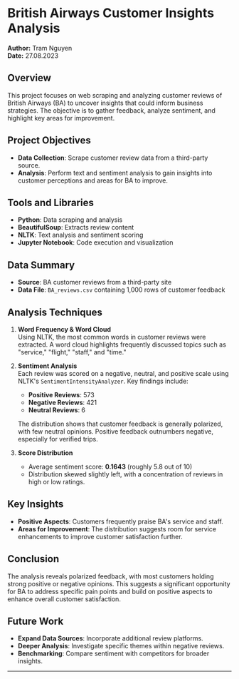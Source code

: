 # British Airways Customer Insights Analysis

**Author:** Tram Nguyen  
**Date:** 27.08.2023

## Overview

This project focuses on web scraping and analyzing customer reviews of British Airways (BA) to uncover insights that could inform business strategies. The objective is to gather feedback, analyze sentiment, and highlight key areas for improvement.

## Project Objectives

- **Data Collection**: Scrape customer review data from a third-party source.
- **Analysis**: Perform text and sentiment analysis to gain insights into customer perceptions and areas for BA to improve.

## Tools and Libraries

- **Python**: Data scraping and analysis
- **BeautifulSoup**: Extracts review content
- **NLTK**: Text analysis and sentiment scoring
- **Jupyter Notebook**: Code execution and visualization

## Data Summary

- **Source**: BA customer reviews from a third-party site
- **Data File**: `BA_reviews.csv` containing 1,000 rows of customer feedback

## Analysis Techniques

1. **Word Frequency & Word Cloud**  
   Using NLTK, the most common words in customer reviews were extracted. A word cloud highlights frequently discussed topics such as "service," "flight," "staff," and "time."

2. **Sentiment Analysis**  
   Each review was scored on a negative, neutral, and positive scale using NLTK's `SentimentIntensityAnalyzer`. Key findings include:
   - **Positive Reviews**: 573
   - **Negative Reviews**: 421
   - **Neutral Reviews**: 6

   The distribution shows that customer feedback is generally polarized, with few neutral opinions. Positive feedback outnumbers negative, especially for verified trips.

3. **Score Distribution**  
   - Average sentiment score: **0.1643** (roughly 5.8 out of 10)
   - Distribution skewed slightly left, with a concentration of reviews in high or low ratings.

## Key Insights

- **Positive Aspects**: Customers frequently praise BA's service and staff.
- **Areas for Improvement**: The distribution suggests room for service enhancements to improve customer satisfaction further.
  
## Conclusion

The analysis reveals polarized feedback, with most customers holding strong positive or negative opinions. This suggests a significant opportunity for BA to address specific pain points and build on positive aspects to enhance overall customer satisfaction.

## Future Work

- **Expand Data Sources**: Incorporate additional review platforms.
- **Deeper Analysis**: Investigate specific themes within negative reviews.
- **Benchmarking**: Compare sentiment with competitors for broader insights.

---


 
